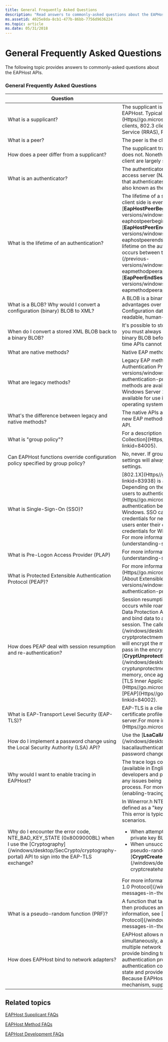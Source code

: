 ```yaml
---
title: General Frequently Asked Questions
description: "Read answers to commonly-asked questions about the EAPHost APIs, such as 'What is the lifetime of an authentication?'."
ms.assetid: 4025e8da-8cb1-477b-86bb-7756d9636224
ms.topic: article
ms.date: 05/31/2018
---
```


# General Frequently Asked Questions

The following topic provides answers to commonly-asked questions about the EAPHost APIs.

### General Frequently Asked Questions



<table>
<colgroup>
<col style="width: 50%" />
<col style="width: 50%" />
</colgroup>
<thead>
<tr class="header">
<th>Question</th>
<th>Answer</th>
</tr>
</thead>
<tbody>
<tr class="odd">
<td>What is a supplicant?</td>
<td>The supplicant is the entity to be authenticated using EAPHost. Typical supplicants are [802.1X](Https//go.microsoft.com/fwlink/p/?linkid=83938) clients, 802.3 clients, and Routing and Remote Access Service (RRAS), Point-to-Point (PPP) clients.</td>
</tr>
<tr class="even">
<td>What is a peer?</td>
<td>The peer is the client side of an EAP authentication.</td>
</tr>
<tr class="odd">
<td>How does a peer differ from a supplicant?</td>
<td>The supplicant transports packets, whereas a peer does not. Nonetheless, the terms peer, supplicant and client are largely synonymous.</td>
</tr>
<tr class="even">
<td>What is an authenticator?</td>
<td>The authenticator is the wireless access point, network access server (NAS), or network access device (NAD) that authenticates the supplicant. The authenticator is also known as the EAP server.</td>
</tr>
<tr class="odd">
<td>What is the lifetime of an authentication?</td>
<td>The lifetime of a single authentication session on the client side is everything that occurs between the [<strong>EapHostPeerBeginSession</strong>](/previous-versions/windows/desktop/api/eappapis/nf-eappapis-eaphostpeerbeginsession) and [<strong>EapHostPeerEndSession</strong>](/previous-versions/windows/desktop/api/eappapis/nf-eappapis-eaphostpeerendsession) functions being called. The lifetime on the authenticator side is everything that occurs between the [<strong>EapPeerBeginSession</strong>](/previous-versions/windows/desktop/api/eapmethodpeerapis/nf-eapmethodpeerapis-eappeerbeginsession) and [<strong>EapPeerEndSession</strong>](/previous-versions/windows/desktop/api/eapmethodpeerapis/nf-eapmethodpeerapis-eappeerendsession) functions.</td>
</tr>
<tr class="even">
<td>What is a BLOB? Why would I convert a configuration (binary) BLOB to XML?</td>
<td>A BLOB is a binary large object. XML has several advantages over a binary configuration BLOB. Configuration data that is stored in XML is human-readable, human-editable, and cross-platform.</td>
</tr>
<tr class="odd">
<td>When do I convert a stored XML BLOB back to a binary BLOB?</td>
<td>It's possible to store a binary BLOB or XML BLOB, but you must always convert the XML BLOB back to a binary BLOB before use with run-time APIs; the run-time APIs cannot accept an XML directory.</td>
</tr>
<tr class="even">
<td>What are native methods?</td>
<td>Native EAP methods use the new EAPHost API.</td>
</tr>
<tr class="odd">
<td>What are legacy methods?</td>
<td>Legacy EAP methods are defined in the [Extensible Authentication Protocol Reference](/previous-versions/windows/desktop/eap/extensible-authentication-protocol-reference). The legacy EAP methods are available for use in Windows Vista and Windows Server 2008. These methods may not be available for use in subsequent versions of the operating system.</td>
</tr>
<tr class="even">
<td>What's the difference between legacy and native methods?</td>
<td>The native APIs are simpler and have fewer features. All new EAP methods should be written using the EAPHost API.</td>
</tr>
<tr class="odd">
<td>What is &quot;group policy&quot;?</td>
<td>For a description of group policy, see [Group Policy Collection](Https//go.microsoft.com/fwlink/p/?linkid=84005).</td>
</tr>
<tr class="even">
<td>Can EAPHost functions override configuration policy specified by group policy?</td>
<td>No, never. If group policy is in use, group policy settings will always override EAPHost configuration settings.</td>
</tr>
<tr class="odd">
<td>What is Single-Sign-On (SSO)?</td>
<td>[802.1X](Https//go.microsoft.com/fwlink/p/?linkid=83938) is a layer 2 authentication mechanism. Depending on the SSO configuration, SSO enables users to authenticate to the network using [802.1X](Https//go.microsoft.com/fwlink/p/?linkid=83938) authentication before or immediately after logging on to Windows. SSO can be configured to use Windows credentials for network authentication (in which case users enter their credentials only once) or use different credentials for Windows and network authentication. For more information, see [SSO and PLAP](understanding-sso-and-plap.md).<br/></td>
</tr>
<tr class="even">
<td>What is Pre-Logon Access Provider (PLAP)</td>
<td>For more information, see [SSO and PLAP](understanding-sso-and-plap.md).</td>
</tr>
<tr class="odd">
<td>What is Protected Extensible Authentication Protocol (PEAP)?</td>
<td>For more information, see [PEAP](Https//go.microsoft.com/fwlink/p/?linkid=84002) and [About Extensible Authentication Protocol](/previous-versions/windows/desktop/eap/about-extensible-authentication-protocol).</td>
</tr>
<tr class="even">
<td>How does PEAP deal with session resumption and re-authentication?</td>
<td>Session resumption and re-authentication typically occurs while roaming on a wireless network. Windows Data Protection API (DPAPI) provides a way to protect and bind data to a user and optionally the logon session. The caller gives [<strong>CryptProtectMemory</strong>](/windows/desktop/api/dpapi/nf-dpapi-cryptprotectmemory) an unencrypted buffer and DPAPI will encrypt the memory in place. Later, the caller can pass in the encrypted buffer to [<strong>CryptUnprotectMemory</strong>](/windows/desktop/api/dpapi/nf-dpapi-cryptunprotectmemory) and DPAPI will decrypt the memory, once again in place. For more information, see [TLS Inner Application Extension (TSL/IA)](Https//go.microsoft.com/fwlink/p/?linkid=84011) and [PEAP](Https//go.microsoft.com/fwlink/p/?linkid=84002).<br/></td>
</tr>
<tr class="odd">
<td>What is EAP-Transport Level Security (EAP-TLS)?</td>
<td>EAP-TLS is a client-server protocol in which distinct certificate profiles are typically used for the client and server.For more information, see [IETF RTC 2716](Https//go.microsoft.com/fwlink/p/?linkid=83935).<br/></td>
</tr>
<tr class="even">
<td>How do I implement a password change using the Local Security Authority (LSA) API?</td>
<td>Use the [<strong>LsaCallAuthenticationPackage</strong>](/windows/desktop/api/ntsecapi/nf-ntsecapi-lsacallauthenticationpackage) function to implement a password change.</td>
</tr>
<tr class="odd">
<td>Why would I want to enable tracing in EAPHost?</td>
<td>The trace logs contain debugging information (available in English only) that may assist Microsoft developers and partners in finding the root causes of any issues being experienced with the authentication process. For more information, see [Enabling Tracing](enabling-tracing.md).<br/></td>
</tr>
<tr class="even">
<td>Why do I encounter the error code, NTE_BAD_KEY_STATE (0x8009000BL) when I use the [Cryptography](/windows/desktop/SecCrypto/cryptography-portal) API to sign into the EAP-TLS exchange?</td>
<td>In Winerror.h NTE_BAD_KEY_STATE (0x8009000BL) is defined as a &quot;key not valid for use in specified state&quot;. This error is typically returned in the following scenarios.
<ul>
<li>When attempting to export a non-exportable private key BLOB</li>
<li>When unsuccessfully attempting to generate a pseudo-random function (PRF) hash handle using [<strong>CryptCreateHash</strong>](/windows/desktop/api/wincrypt/nf-wincrypt-cryptcreatehash)</li>
</ul>
For more information, see [Finish Messages in the TLS 1.0 Protocol](/windows/desktop/SecCrypto/finish-messages-in-the-tls-1-0-protocol).</td>
</tr>
<tr class="odd">
<td>What is a pseudo-random function (PRF)?</td>
<td>A function that takes a key, label, and seed as input, then produces an output of arbitrary length. For more information, see [Finish Messages in the TLS 1.0 Protocol](/windows/desktop/SecCrypto/finish-messages-in-the-tls-1-0-protocol).<br/></td>
</tr>
<tr class="even">
<td>How does EAPHost bind to network adapters?</td>
<td>EAPHost allows multiple supplicants to operate simultaneously, and each supplicant can bind to multiple network adapters. EAPHost supplicants provide binding to the network layers and drive the authentication process. Supplicants contain authentication configuration. Supplicants also save the state and provide subsequent connection security. Because EAPHost doesn't directly bind to any network mechanism, supplicant extensibility is possible.</td>
</tr>
</tbody>
</table>



 

## Related topics

<dl> <dt>

[EAPHost Supplicant FAQs](eaphost-supplicant-frequently-asked-questions.md)
</dt> <dt>

[EAPHost Method FAQs](eap-method-frequently-asked-questions.md)
</dt> <dt>

[EAPHost Development FAQs](eaphost-development-frequently-asked-questions.md)
</dt> </dl>

 

